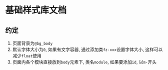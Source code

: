 # 基础样式库文档

## 约定

1. 页面背景为`@bg_body`
2. 默认字体大小为`0`, 如果有文字容器, 通过添加类`fz-xxx`设置字体大小, 这样可以减少`float`使用
3. 页面内各个模块直接放到`body`元素下, 类名`module`, 如果要添加`id`, 以`m-`开头